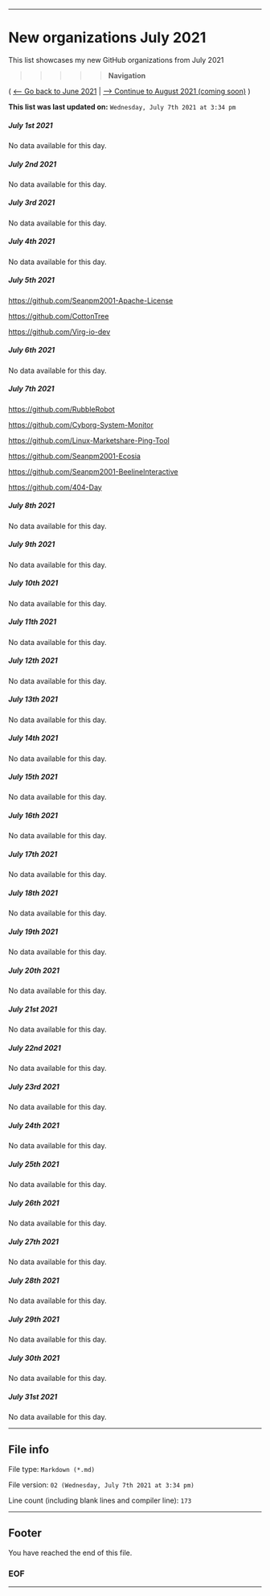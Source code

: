 
***

# New organizations July 2021

This list showcases my new GitHub organizations from July 2021

> > > > > **Navigation**

( [<-- Go back to June 2021](/NewOrgs/2021/June/README.md) | [ --> Continue to August 2021 (coming soon)](/NewOrgs/2021/August/README.md) )

**This list was last updated on:** `Wednesday, July 7th 2021 at 3:34 pm`

<!-- ##### LIST !-->

##### July 1st 2021

No data available for this day.

##### July 2nd 2021

No data available for this day.

##### July 3rd 2021

No data available for this day.

##### July 4th 2021

No data available for this day.

##### July 5th 2021

https://github.com/Seanpm2001-Apache-License

https://github.com/CottonTree

https://github.com/Virg-io-dev

##### July 6th 2021

No data available for this day.

##### July 7th 2021

https://github.com/RubbleRobot

https://github.com/Cyborg-System-Monitor

https://github.com/Linux-Marketshare-Ping-Tool

https://github.com/Seanpm2001-Ecosia

https://github.com/Seanpm2001-BeelineInteractive

https://github.com/404-Day

##### July 8th 2021

No data available for this day.

##### July 9th 2021

No data available for this day.

##### July 10th 2021

No data available for this day.

##### July 11th 2021

No data available for this day.

##### July 12th 2021

No data available for this day.

##### July 13th 2021

No data available for this day.

##### July 14th 2021

No data available for this day.

##### July 15th 2021

No data available for this day.

##### July 16th 2021

No data available for this day.

##### July 17th 2021

No data available for this day.

##### July 18th 2021

No data available for this day.

##### July 19th 2021

No data available for this day.

##### July 20th 2021

No data available for this day.

##### July 21st 2021

No data available for this day.

##### July 22nd 2021

No data available for this day.

##### July 23rd 2021

No data available for this day.

##### July 24th 2021

No data available for this day.

##### July 25th 2021

No data available for this day.

##### July 26th 2021

No data available for this day.

##### July 27th 2021

No data available for this day.

##### July 28th 2021

No data available for this day.

##### July 29th 2021

No data available for this day.

##### July 30th 2021

No data available for this day.

##### July 31st 2021

No data available for this day.

***

## File info

File type: `Markdown (*.md)`

File version: `02 (Wednesday, July 7th 2021 at 3:34 pm)`

Line count (including blank lines and compiler line): `173`

***

## Footer

You have reached the end of this file.

### EOF

***
